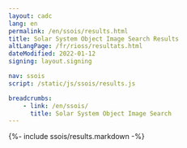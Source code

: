 ```yaml
---
layout: cadc
lang: en
permalink: /en/ssois/results.html
title: Solar System Object Image Search Results
altLangPage: /fr/rioss/resultats.html
dateModified: 2022-01-12
signing: layout.signing

nav: ssois
script: /static/js/ssois/results.js

breadcrumbs:
    - link: /en/ssois/
      title: Solar System Object Image Search
---
```


{%- include ssois/results.markdown -%}
